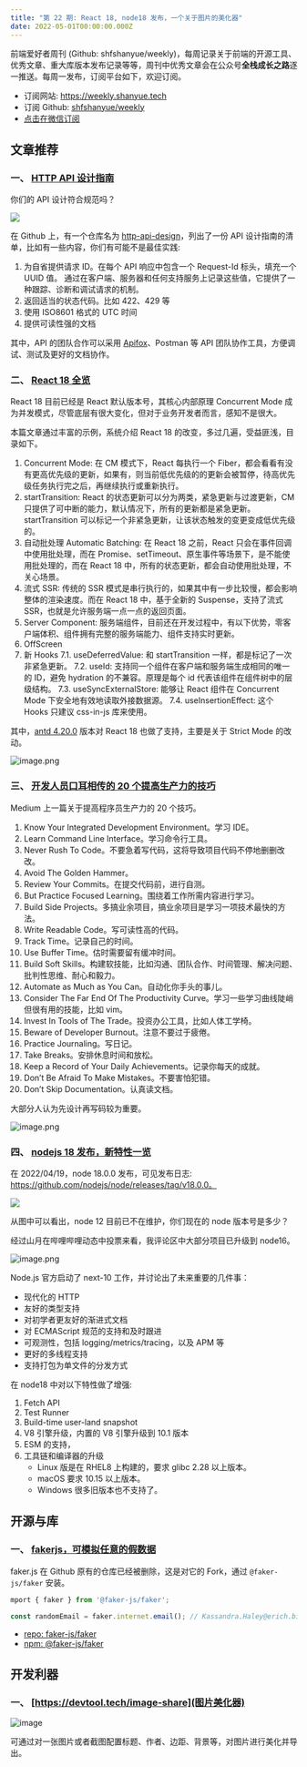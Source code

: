 ```yaml
---
title: "第 22 期: React 18, node18 发布，一个关于图片的美化器"
date: 2022-05-01T00:00:00.000Z
---
```


前端爱好者周刊 (Github: shfshanyue/weekly)，每周记录关于前端的开源工具、优秀文章、重大库版本发布记录等等，周刊中优秀文章会在公众号**全栈成长之路**逐一推送。每周一发布，订阅平台如下，欢迎订阅。

- 订阅网站: <https://weekly.shanyue.tech>
- 订阅 Github: [shfshanyue/weekly](https://github.com/shfshanyue/weekly)
- [点击在微信订阅](https://mp.weixin.qq.com/mp/appmsgalbum?action=getalbum&__biz=MjM5NjU5NjQ0NQ==&scene=1&album_id=1880625492081344514&count=3#wechat_redirect)

## 文章推荐

### **一、 [HTTP API 设计指南](https://github.com/interagent/http-api-design)**

你们的 API 设计符合规范吗？

![](https://p3-juejin.byteimg.com/tos-cn-i-k3u1fbpfcp/ac2576585f2241d188061b7790513748~tplv-k3u1fbpfcp-watermark.image?)

在 Github 上，有一个仓库名为 [http-api-design](https://github.com/interagent/http-api-design)，列出了一份 API 设计指南的清单，比如有一些内容，你们有可能不是最佳实践:

1. 为自省提供请求 ID。在每个 API 响应中包含一个 Request-Id 标头，填充一个 UUID 值。 通过在客户端、服务器和任何支持服务上记录这些值，它提供了一种跟踪、诊断和调试请求的机制。
2. 返回适当的状态代码。比如 422、429 等
3. 使用 ISO8601 格式的 UTC 时间
4. 提供可读性强的文档

其中，API 的团队合作可以采用 [Apifox](https://www.apifox.cn/?utm_source=shanyue-question)、Postman 等 API 团队协作工具，方便调试、测试及更好的文档协作。

### **二、 [React 18 全览](https://juejin.cn/post/7087486984146878494)**

React 18 目前已经是 React 默认版本号，其核心内部原理 Concurrent Mode 成为并发模式，尽管底层有很大变化，但对于业务开发者而言，感知不是很大。

本篇文章通过丰富的示例，系统介绍 React 18 的改变，多过几遍，受益匪浅，目录如下。

1. Concurrent Mode: 在 CM 模式下，React 每执行一个 Fiber，都会看看有没有更高优先级的更新，如果有，则当前低优先级的的更新会被暂停，待高优先级任务执行完之后，再继续执行或重新执行。
2. startTransition: React 的状态更新可以分为两类，紧急更新与过渡更新，CM 只提供了可中断的能力，默认情况下，所有的更新都是紧急更新。startTransition 可以标记一个非紧急更新，让该状态触发的变更变成低优先级的。
3. 自动批处理 Automatic Batching: 在 React 18 之前，React 只会在事件回调中使用批处理，而在 Promise、setTimeout、原生事件等场景下，是不能使用批处理的，而在 React 18 中，所有的状态更新，都会自动使用批处理，不关心场景。
4. 流式 SSR: 传统的 SSR 模式是串行执行的，如果其中有一步比较慢，都会影响整体的渲染速度。而在 React 18 中，基于全新的 Suspense，支持了流式 SSR，也就是允许服务端一点一点的返回页面。
5. Server Component: 服务端组件，目前还在开发过程中，有以下优势，零客户端体积、组件拥有完整的服务端能力、组件支持实时更新。
6. OffScreen
7. 新 Hooks
   7.1. useDeferredValue: 和 startTransition 一样，都是标记了一次非紧急更新。
   7.2. useId: 支持同一个组件在客户端和服务端生成相同的唯一的 ID，避免 hydration 的不兼容。原理是每个 id 代表该组件在组件树中的层级结构。
   7.3. useSyncExternalStore: 能够让 React 组件在 Concurrent Mode 下安全地有效地读取外接数据源。
   7.4. useInsertionEffect: 这个 Hooks 只建议 css-in-js 库来使用。

其中，[antd 4.20.0](https://github.com/ant-design/ant-design/releases/tag/4.20.0) 版本对 React 18 也做了支持，主要是关于 Strict Mode 的改动。

![image.png](https://p9-juejin.byteimg.com/tos-cn-i-k3u1fbpfcp/407605f60a0f4dae85c180e57ef41456~tplv-k3u1fbpfcp-watermark.image?)

### **三、 [开发人员口耳相传的 20 个提高生产力的技巧](https://medium.com/actiresults/20-productivity-tips-from-developers-to-developers-138f8ec6200c)**

Medium 上一篇关于提高程序员生产力的 20 个技巧。

1. Know Your Integrated Development Environment。学习 IDE。
2. Learn Command Line Interface。学习命令行工具。
3. Never Rush To Code。不要急着写代码，这将导致项目代码不停地删删改改。
4. Avoid The Golden Hammer。
5. Review Your Commits。在提交代码前，进行自测。
6. But Practice Focused Learning。围绕着工作所需内容进行学习。
7. Build Side Projects。多搞业余项目，搞业余项目是学习一项技术最快的方法。
8. Write Readable Code。写可读性高的代码。
9. Track Time。记录自己的时间。
10. Use Buffer Time。估时需要留有缓冲时间。
11. Build Soft Skills。构建软技能，比如沟通、团队合作、时间管理、解决问题、批判性思维、耐心和毅力。
12. Automate as Much as You Can。自动化你手头的事儿。
13. Consider The Far End Of The Productivity Curve。学习一些学习曲线陡峭但很有用的技能，比如 vim。
14. Invest In Tools of The Trade。投资办公工具，比如人体工学椅。
15. Beware of Developer Burnout。注意不要过于疲倦。
16. Practice Journaling。写日记。
17. Take Breaks。安排休息时间和放松。
18. Keep a Record of Your Daily Achievements。记录你每天的成就。
19. Don’t Be Afraid To Make Mistakes。不要害怕犯错。
20. Don’t Skip Documentation。认真读文档。

大部分人认为先设计再写码较为重要。

![image.png](https://p9-juejin.byteimg.com/tos-cn-i-k3u1fbpfcp/572112cf1fbc4ef498f271bfba260d71~tplv-k3u1fbpfcp-watermark.image?)

### **四、 [nodejs 18 发布，新特性一览](https://zhuanlan.zhihu.com/p/502951532)**

在 2022/04/19，node 18.0.0 发布，可见发布日志: https://github.com/nodejs/node/releases/tag/v18.0.0。

![](https://p3-juejin.byteimg.com/tos-cn-i-k3u1fbpfcp/16d71ee20f844d4ea13e67eca45d4827~tplv-k3u1fbpfcp-watermark.image?)

从图中可以看出，node 12 目前已不在维护，你们现在的 node 版本号是多少？

经过山月在哔哩哔哩动态中投票来看，我评论区中大部分项目已升级到 node16。

![image.png](https://p1-juejin.byteimg.com/tos-cn-i-k3u1fbpfcp/af4aadcd18ff4a58a18520a59c0662b8~tplv-k3u1fbpfcp-watermark.image?)

Node.js 官方启动了 next-10 工作，并讨论出了未来重要的几件事：

- 现代化的 HTTP
- 友好的类型支持
- 对初学者更友好的渐进式文档
- 对 ECMAScript 规范的支持和及时跟进
- 可观测性，包括 logging/metrics/tracing，以及 APM 等
- 更好的多线程支持
- 支持打包为单文件的分发方式

在 node18 中对以下特性做了增强:

1. Fetch API
2. Test Runner
3. Build-time user-land snapshot
4. V8 引擎升级，内置的 V8 引擎升级到 10.1 版本
5. ESM 的支持，
6. 工具链和编译器的升级
   - Linux 版是在 RHEL8 上构建的，要求 glibc 2.28 以上版本。
   - macOS 要求 10.15 以上版本。
   - Windows 很多旧版本也不支持了。

## 开源与库

### **一、 [fakerjs，可模拟任意的假数据](https://fakerjs.dev/)**

faker.js 在 Github 原有的仓库已经被删除，这是对它的 Fork，通过 `@faker-js/faker` 安装。

```js
mport { faker } from '@faker-js/faker';

const randomEmail = faker.internet.email(); // Kassandra.Haley@erich.biz
```

- [repo: faker-js/faker](https://github.com/faker-js/faker)
- [npm: @faker-js/faker](https://npm.devtool.tech/@faker-js/faker)

## 开发利器

### **一、 [https://devtool.tech/image-share](图片美化器)**

![image](https://p3-juejin.byteimg.com/tos-cn-i-k3u1fbpfcp/58dcd9a0210a45f5ad0fc352277aaad9~tplv-k3u1fbpfcp-zoom-1.image)

可通过对一张图片或者截图配置标题、作者、边距、背景等，对图片进行美化并导出。
